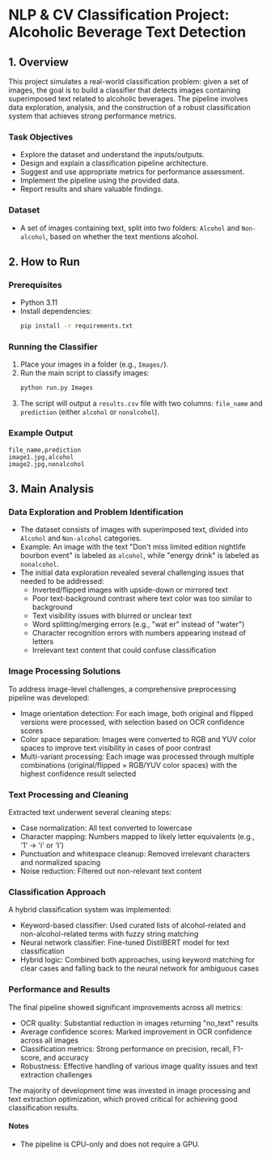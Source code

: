 # NLP & CV Classification Project: Alcoholic Beverage Text Detection

## 1. Overview

This project simulates a real-world classification problem: given a set of images, the goal is to build a classifier that detects images containing superimposed text related to alcoholic beverages. The pipeline involves data exploration, analysis, and the construction of a robust classification system that achieves strong performance metrics.

### Task Objectives
- Explore the dataset and understand the inputs/outputs.
- Design and explain a classification pipeline architecture.
- Suggest and use appropriate metrics for performance assessment.
- Implement the pipeline using the provided data.
- Report results and share valuable findings.

### Dataset
- A set of images containing text, split into two folders: `Alcohol` and `Non-alcohol`, based on whether the text mentions alcohol.

## 2. How to Run

### Prerequisites
- Python 3.11
- Install dependencies:
  ```bash
  pip install -r requirements.txt
  ```

### Running the Classifier
1. Place your images in a folder (e.g., `Images/`).
2. Run the main script to classify images:
   ```bash
   python run.py Images
   ```
3. The script will output a `results.csv` file with two columns: `file_name` and `prediction` (either `alcohol` or `nonalcohol`).

### Example Output
```
file_name,prediction
image1.jpg,alcohol
image2.jpg,nonalcohol
```

## 3. Main Analysis

### Data Exploration and Problem Identification
- The dataset consists of images with superimposed text, divided into `Alcohol` and `Non-alcohol` categories.
- Example: An image with the text "Don't miss limited edition nightlife bourbon event" is labeled as `alcohol`, while "energy drink" is labeled as `nonalcohol`.
- The initial data exploration revealed several challenging issues that needed to be addressed:
  - Inverted/flipped images with upside-down or mirrored text
  - Poor text-background contrast where text color was too similar to background
  - Text visibility issues with blurred or unclear text
  - Word splitting/merging errors (e.g., "wat er" instead of "water")
  - Character recognition errors with numbers appearing instead of letters
  - Irrelevant text content that could confuse classification

### Image Processing Solutions
To address image-level challenges, a comprehensive preprocessing pipeline was developed:
- Image orientation detection: For each image, both original and flipped versions were processed, with selection based on OCR confidence scores
- Color space separation: Images were converted to RGB and YUV color spaces to improve text visibility in cases of poor contrast
- Multi-variant processing: Each image was processed through multiple combinations (original/flipped × RGB/YUV color spaces) with the highest confidence result selected

### Text Processing and Cleaning
Extracted text underwent several cleaning steps:

- Case normalization: All text converted to lowercase
- Character mapping: Numbers mapped to likely letter equivalents (e.g., '1' → 'i' or 'l')
- Punctuation and whitespace cleanup: Removed irrelevant characters and normalized spacing
- Noise reduction: Filtered out non-relevant text content

### Classification Approach
A hybrid classification system was implemented:

- Keyword-based classifier: Used curated lists of alcohol-related and non-alcohol-related terms with fuzzy string matching
- Neural network classifier: Fine-tuned DistilBERT model for text classification
- Hybrid logic: Combined both approaches, using keyword matching for clear cases and falling back to the neural network for ambiguous cases

### Performance and Results
The final pipeline showed significant improvements across all metrics:

- OCR quality: Substantial reduction in images returning "no_text" results
- Average confidence scores: Marked improvement in OCR confidence across all images
- Classification metrics: Strong performance on precision, recall, F1-score, and accuracy
- Robustness: Effective handling of various image quality issues and text extraction challenges

The majority of development time was invested in image processing and text extraction optimization, which proved critical for achieving good classification results.

#### Notes
- The pipeline is CPU-only and does not require a GPU.
